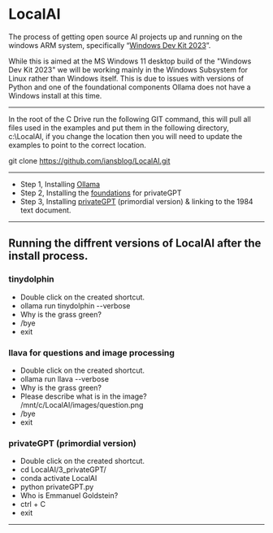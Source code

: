 # LocalAI
The process of getting open source AI projects up and running on the windows ARM system, specifically “[Windows Dev Kit 2023](https://www.microsoft.com/en-gb/d/windows-dev-kit-2023/94K0P67W7581?activetab=pivot:overviewtab "Windows Dev Kit 2023")”.

While this is aimed at the MS Windows 11 desktop build of the "Windows Dev Kit 2023" we will be working mainly in the Windows Subsystem for Linux rather than Windows itself. This is due to issues with versions of Python and one of the foundational components Ollama does not have a Windows install at this time.  

----


In the root of the C Drive run the following GIT command, this will pull all files used in the examples and put them in the following directory, c:\LocalAI, if you change the location then you will need to update the examples to point to the correct location. 


git clone https://github.com/iansblog/LocalAI.git

----

- Step 1, Installing [Ollama](./1_Ollama/README.md)
- Step 2, Installing the [foundations](./2_Foundations/README.md) for privateGPT
- Step 3, Installing [privateGPT](./3_privateGPT_Primordial/README.md) (primordial version) & linking to the 1984 text document. 

----

## Running the diffrent versions of LocalAI after the install process. 

### tinydolphin
- Double click on the created shortcut.
- ollama run tinydolphin --verbose
- Why is the grass green?
- /bye
- exit

### llava for questions and image processing
-  Double click on the created shortcut. 
- ollama run llava --verbose
- Why is the grass green?
- Please describe what is in the image? /mnt/c/LocalAI/images/question.png
- /bye 
- exit

### privateGPT (primordial  version)
- Double click on the created shortcut. 
- cd LocalAI/3_privateGPT/
- conda activate LocalAI
- python privateGPT.py
- Who is Emmanuel Goldstein?
- ctrl + C 
- exit

----
